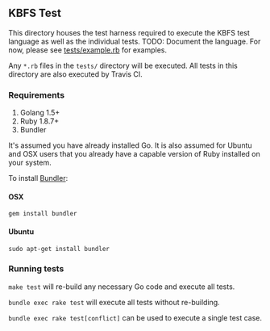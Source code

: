 ## KBFS Test

This directory houses the test harness required to execute the KBFS test language as well as the individual tests.
TODO: Document the language. For now, please see [tests/example.rb](tests/example.rb) for examples.

Any `*.rb` files in the `tests/` directory will be executed. All tests in this directory are also executed by Travis CI.

### Requirements

1. Golang 1.5+
2. Ruby 1.8.7+
3. Bundler

It's assumed you have already installed Go. It is also assumed for Ubuntu and OSX users that you already have a capable version of Ruby installed on your system.

To install [Bundler](http://bundler.io/):

#### OSX

`gem install bundler`

#### Ubuntu

`sudo apt-get install bundler`

### Running tests

`make test` will re-build any necessary Go code and execute all tests.

`bundle exec rake test` will execute all tests without re-building.

`bundle exec rake test[conflict]` can be used to execute a single test case.
